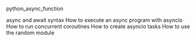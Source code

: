 python_async_function

async and await syntax
How to execute an async program with asyncio
How to run concurrent coroutines
How to create asyncio tasks
How to use the random module